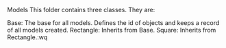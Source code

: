Models This folder contains three classes. They are:

Base: The base for all models. Defines the id of objects and keeps a record of all models created. Rectangle: Inherits from Base. Square: Inherits from Rectangle.:wq

